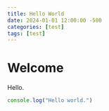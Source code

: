 ```yaml
---
title: Hello World
date: 2024-01-01 12:00:00 -500
categories: [test]
tags: [test]
---
```


# Welcome

Hello.

```javascript
console.log("Hello world.")
```